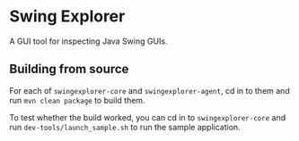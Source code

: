 Swing Explorer
======================

A GUI tool for inspecting Java Swing GUIs.

##  Building from source

For each of `swingexplorer-core` and `swingexplorer-agent`, cd in to them and run `mvn clean package` to build them.

To test whether the build worked, you can cd in to `swingexplorer-core` and run `dev-tools/launch_sample.sh` to run the sample application.
